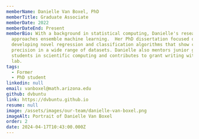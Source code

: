 ```yaml
---
memberName: Danielle Van Boxel, PhD
memberTitle: Graduate Associate
memberDate: 2022
memberDateEnd: Present
memberBio: With a background in statistical computing, Danielle's research
  approaches ensemble machine learning.  Her PhD dissertation focused on
  developing novel regression and classification algorithms that show consistent
  precision in a wide range of datasets. Danielle also mentors junior graduate
  students in scientific computing and contributes to grant writing within the
  lab. 
tags:
  - Former
  - PhD student
linkedin: null
email: vanboxel@math.arizona.edu
github: dvbuntu
link: https://dvbuntu.github.io
resume: null
image: /assets/images/our-team/danielle-van-boxel.png
imageAlt: Portrait of Danielle Van Boxel
order: 2
date: 2024-04-17T10:43:00.000Z
---
```

